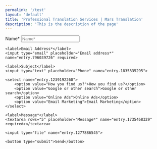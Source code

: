 ```yaml
---
permalink: '/test'
layout: 'default'
title: 'Professional Translation Services | Mars Translation'
description: 'This is the description of the page'
---
```



<form
    action="https://docs.google.com/forms/u/0/d/e/1FAIpQLSdvxrT8Q3QlH8VabAa-gTWskJFnoI0J-TYMwXt-ChNcvWrsBQ/formResponse"
    method="post">
    <label>Name*</label>
    <input type="text" placeholder="Name*" name="entry.1664572892" required>

    <label>Email Address*</label>
    <input type="email" placeholder="Email address*" name="entry.796039726" required>

    <label>Subject</label>
    <input type="text" placeholder="Phone" name="entry.1835335295">

    <select name="entry.1239192260">
        <option value="How you find us?">How you find us?</option>
        <option value="Google or other search">Google or other search</option>
        <option value="Online Ads">Online Ads</option>
        <option value="Email Marketing">Email Marketing</option>
    </select>

    <label>Message*</label>
    <textarea rows="5" placeholder="Message*" name="entry.1735468329" required></textarea>

    <input type="file" name="entry.1277886545">

    <button type="submit">Send</button>
</form>